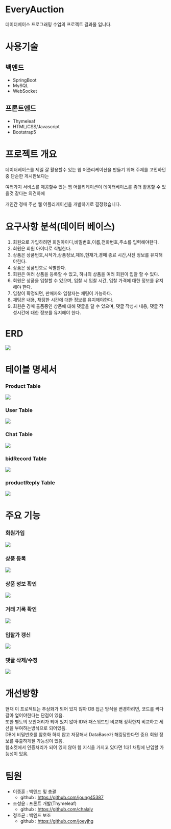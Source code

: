 # EveryAuction 
데이터베이스 프로그래밍 수업의 프로젝트 결과물 입니다. <br/>

# 사용기술
## 백엔드
* SpringBoot
* MySQL
* WebSocket

## 프론트엔드
* Thymeleaf
* HTML/CSS/Javascript
* Bootstrap5

# 프로젝트 개요
데이터베이스를 제일 잘 활용할수 있는 웹 어플리케이션을 만들기 위해 주제를 고민하던중 단순한 게시판보다는 <br/>

여러가지 서비스를 제공할수 있는 웹 어플리케이션이 데이터베이스를 좀더 활용할 수 있을것 같다는 의견하에<br/>

개인간 경매 주선 웹 어플리케이션을 개발하기로 결정했습니다.<br/>

# 요구사항 분석(데이터 베이스)

1. 회원으로 가입하려면 회원아이디,비밀번호,이름,전화번호,주소를 입력해야한다.
2. 회원은 회원 아이디로 식별한다.
3. 상품은 상품번호,시작가,상품정보,제목,현재가,경매 종료 시간,사진 정보를 유지해야한다. 
4. 상품은 상품번호로 식별한다. 
5. 회원은 여러 상품을 등록할 수 있고, 하나의 상품을 여러 회원이 입찰 할 수 있다. 
6. 회원은 상품을 입찰할 수 있으며, 입찰 시 입찰 시간, 입찰 가격에 대한 정보를 유지해야 한다. 
7. 입찰이 확정되면, 판매자와 입찰자는 채팅이 가능하다.
8. 채팅은 내용, 채팅한 시간에 대한 정보를 유지해야한다.
9. 회원은 경매 출품중인 상품에 대해 댓글을 달 수 있으며, 댓글 작성시 내용, 댓글 작성시간에 대한 정보를 유지해야 한다.

# ERD
<img src="https://user-images.githubusercontent.com/45916379/213995770-dcbf7a36-f21a-4a4a-bdd5-7bf3cf37acda.png">

# 테이블 명세서
<h3>Product Table</h3>
<img src = "https://user-images.githubusercontent.com/45916379/213997844-356acaf2-90fe-46ac-aecd-c4cb5c2424fb.png">
<h3>User Table</h3>
<img src = "https://user-images.githubusercontent.com/45916379/213998144-28718e8c-1ecc-4cdd-b52f-e25dac1ce386.png">
<h3>Chat Table</h3>
<img src = "https://user-images.githubusercontent.com/45916379/213998214-fe48c805-5b1e-431c-af8a-ac26fca32de5.png">
<h3>bidRecord Table</h3>
<img src = "https://user-images.githubusercontent.com/45916379/213998449-ef9c224f-e530-4657-8379-3b7f0f612bfd.png">
<h3>productReply Table</h3>
<img src = "https://user-images.githubusercontent.com/45916379/213998546-639e4336-86e0-4f25-8dba-e5208425744f.png">


# 주요 기능
<h3>회원가입</h3>
<img src = "https://user-images.githubusercontent.com/45916379/213998749-af8f4922-f396-481a-ae6b-8bbbb4ecdcc1.png">
<h3>상품 등록</h3>
<img src = "https://user-images.githubusercontent.com/45916379/213999307-d96108c3-7b7a-4c18-85c7-8af8dd50bfb7.png">
<h3>상품 정보 확인</h3>
<img src = "https://user-images.githubusercontent.com/45916379/213999679-fb37dba1-3c4e-40d2-b275-8a0c706af2fd.png">
<h3>거래 기록 확인</h3>
<img src = "https://user-images.githubusercontent.com/45916379/214000879-3dca5fb8-094f-4714-90ad-e4a89c62641c.png">
<h3>입찰가 갱신</h3>
<img src = "https://user-images.githubusercontent.com/45916379/214000991-d623aa84-5c22-40ab-b825-fcba9fd952a7.png">
<h3>댓글 삭제/수정</h3>
<img src = "https://user-images.githubusercontent.com/45916379/214001120-49f99e48-f3fb-4f48-8cc9-cc2e7f36c967.png">


# 개선방향
현재 이 프로젝트는 추상화가 되어 있지 않아 DB 접근 방식을 변경하려면, 코드를 싹다 갈아 엎어야한다는 단점이 있음.
<br>
또한 별도의 보안처리가 되어 있지 않아 ID와 패스워드만 비교해 정확한지 비교하고 세션을 부여하는방식으로 되어있음.
<br>
DB에 비밀번호를 암호화 하지 않고 저장해서 DataBase가 해킹당한다면 중요 회원 정보를 유출하게될 가능성이 있음.
<br>
웹소켓에서 인증처리가 되어 있지 않아 웹 지식을 가지고 있다면 1대1 채팅에 난입할 가능성이 있음.
<br>

# 팀원
* 이종훈 : 백엔드 및 총괄
    * github : https://github.com/joung45387
* 조성윤 : 프론트 개발(Thymeleaf)
    * github : https://github.com/chalaly
* 정호균 : 백엔드 보조
    * github : https://github.com/joeyjhg
